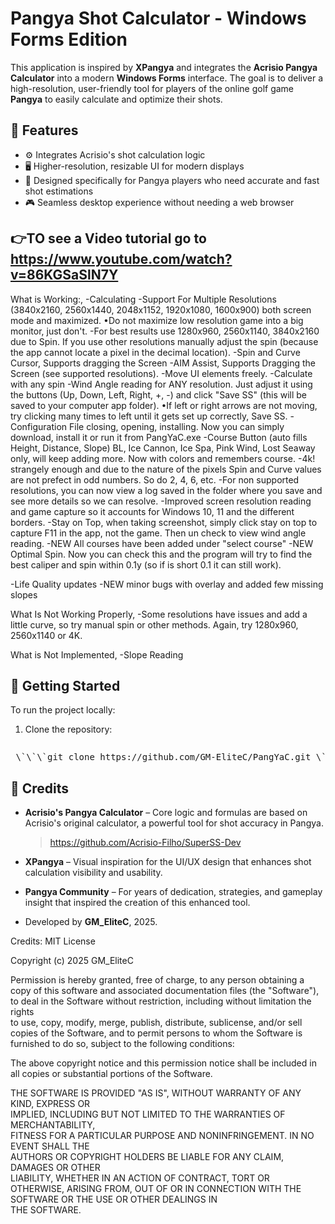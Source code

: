 # Pangya Shot Calculator - Windows Forms Edition

This application is inspired by **XPangya** and integrates the **Acrisio Pangya Calculator** into a modern **Windows Forms** interface. The goal is to deliver a high-resolution, user-friendly tool for players of the online golf game **Pangya** to easily calculate and optimize their shots.

## 🎯 Features

- ⚙️ Integrates Acrisio's shot calculation logic
- 🖥️ Higher-resolution, resizable UI for modern displays
- 📐 Designed specifically for Pangya players who need accurate and fast shot estimations
- 🎮 Seamless desktop experience without needing a web browser

##  👉TO see a Video tutorial go to https://www.youtube.com/watch?v=86KGSaSlN7Y 



What is Working:,
-Calculating
-Support For Multiple Resolutions (3840x2160, 2560x1440, 2048x1152, 1920x1080, 1600x900) both screen mode and maximized. 
           •Do not maximize low resolution game into a big monitor, just don't. 
-For best results use 1280x960, 2560x1140, 3840x2160 due to Spin. If you use other resolutions manually adjust the spin (because the app cannot locate a pixel in the decimal location). 
-Spin and Curve Cursor, Supports dragging the Screen
-AIM Assist, Supports Dragging the Screen (see supported resolutions).
-Move UI elements freely. 
-Calculate with any spin
-Wind Angle reading for ANY resolution. Just adjust it using the buttons (Up, Down, Left, Right, +, -)  and click "Save SS" (this will be saved to your computer app folder). 
              •If left or right arrows are not moving, try clicking many times to left until it gets set up correctly, Save SS. 
-Configuration File closing, opening, installing. Now you can simply download, install it or run it from PangYaC.exe
-Course Button (auto fills Height, Distance, Slope) BL, Ice Cannon, Ice Spa, Pink Wind, Lost Seaway only, will keep adding more. Now with colors and remembers course. 
-4k! strangely enough and due to the nature of the pixels Spin and Curve values are not prefect in odd numbers. So do 2, 4, 6,  etc. 
-For non supported resolutions, you can now view a log saved in the folder where you save and see more details so we can resolve. 
-Improved screen resolution reading and game capture so it accounts for Windows 10, 11 and the different borders. 
-Stay on Top, when taking screenshot, simply click stay on top to capture F11 in the app, not the game. Then un check to view wind angle reading. 
-NEW All courses have been added under "select course"
-NEW Optimal Spin. Now you can check this and the program will try to find the best caliper and spin within 0.1y (so if is short 0.1 it can still work).

-Life Quality updates 
-NEW minor bugs with overlay and added few missing slopes

What Is Not Working Properly,
-Some resolutions have issues and add a little curve, so try manual spin or other methods. Again, try 1280x960, 2560x1140 or 4K. 

What is Not Implemented,
-Slope Reading

## 🚀 Getting Started

To run the project locally:

1. Clone the repository:
   ```bash
<pre> \`\`\`git clone https://github.com/GM-EliteC/PangYaC.git \`\`\` </pre>

## 🙏 Credits

- **Acrisio's Pangya Calculator** – Core logic and formulas are based on Acrisio's original calculator, a powerful tool for shot accuracy in Pangya.  
  > https://github.com/Acrisio-Filho/SuperSS-Dev

- **XPangya** – Visual inspiration for the UI/UX design that enhances shot calculation visibility and usability.

- **Pangya Community** – For years of dedication, strategies, and gameplay insight that inspired the creation of this enhanced tool.

- Developed by **GM_EliteC**, 2025.





Credits: 
MIT License

Copyright (c) 2025 GM_EliteC

Permission is hereby granted, free of charge, to any person obtaining a copy
of this software and associated documentation files (the "Software"), to deal
in the Software without restriction, including without limitation the rights  
to use, copy, modify, merge, publish, distribute, sublicense, and/or sell     
copies of the Software, and to permit persons to whom the Software is         
furnished to do so, subject to the following conditions:                       

The above copyright notice and this permission notice shall be included in    
all copies or substantial portions of the Software.                           

THE SOFTWARE IS PROVIDED "AS IS", WITHOUT WARRANTY OF ANY KIND, EXPRESS OR    
IMPLIED, INCLUDING BUT NOT LIMITED TO THE WARRANTIES OF MERCHANTABILITY,      
FITNESS FOR A PARTICULAR PURPOSE AND NONINFRINGEMENT. IN NO EVENT SHALL THE   
AUTHORS OR COPYRIGHT HOLDERS BE LIABLE FOR ANY CLAIM, DAMAGES OR OTHER        
LIABILITY, WHETHER IN AN ACTION OF CONTRACT, TORT OR OTHERWISE, ARISING FROM, 
OUT OF OR IN CONNECTION WITH THE SOFTWARE OR THE USE OR OTHER DEALINGS IN     
THE SOFTWARE.
